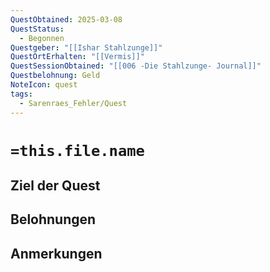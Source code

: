 ```yaml
---
QuestObtained: 2025-03-08
QuestStatus:
  - Begonnen
Questgeber: "[[Ishar Stahlzunge]]"
QuestOrtErhalten: "[[Vermis]]"
QuestSessionObtained: "[[006 -Die Stahlzunge- Journal]]"
Questbelohnung: Geld
NoteIcon: quest
tags:
  - Sarenraes_Fehler/Quest
---
```

# `=this.file.name`


## Ziel der Quest


## Belohnungen


## Anmerkungen

